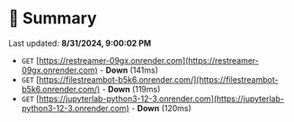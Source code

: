 # 📖 Summary
Last updated: **8/31/2024, 9:00:02 PM**

- `GET` [https://restreamer-09gx.onrender.com](https://restreamer-09gx.onrender.com) - **Down** (141ms)
- `GET` [https://filestreambot-b5k6.onrender.com/](https://filestreambot-b5k6.onrender.com/) - **Down** (119ms)
- `GET` [https://jupyterlab-python3-12-3.onrender.com](https://jupyterlab-python3-12-3.onrender.com) - **Down** (120ms)
